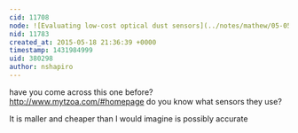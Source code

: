```yaml
---
cid: 11708
node: ![Evaluating low-cost optical dust sensors](../notes/mathew/05-05-2015/evaluating-low-cost-optical-dust-sensors)
nid: 11783
created_at: 2015-05-18 21:36:39 +0000
timestamp: 1431984999
uid: 380298
author: nshapiro
---
```


have you come across this one before? http://www.mytzoa.com/#homepage do you know what sensors they use? 

It is maller and cheaper than I would imagine is possibly accurate